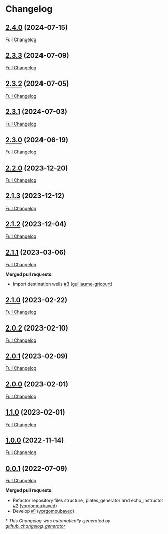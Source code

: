 # Changelog

## [2.4.0](https://github.com/brsynth/icfree-ml/tree/2.4.0) (2024-07-15)

[Full Changelog](https://github.com/brsynth/icfree-ml/compare/2.3.3...2.4.0)

## [2.3.3](https://github.com/brsynth/icfree-ml/tree/2.3.3) (2024-07-09)

[Full Changelog](https://github.com/brsynth/icfree-ml/compare/2.3.2...2.3.3)

## [2.3.2](https://github.com/brsynth/icfree-ml/tree/2.3.2) (2024-07-05)

[Full Changelog](https://github.com/brsynth/icfree-ml/compare/2.3.1...2.3.2)

## [2.3.1](https://github.com/brsynth/icfree-ml/tree/2.3.1) (2024-07-03)

[Full Changelog](https://github.com/brsynth/icfree-ml/compare/2.3.0...2.3.1)

## [2.3.0](https://github.com/brsynth/icfree-ml/tree/2.3.0) (2024-06-19)

[Full Changelog](https://github.com/brsynth/icfree-ml/compare/2.2.0...2.3.0)

## [2.2.0](https://github.com/brsynth/icfree-ml/tree/2.2.0) (2023-12-20)

[Full Changelog](https://github.com/brsynth/icfree-ml/compare/2.1.3...2.2.0)

## [2.1.3](https://github.com/brsynth/icfree-ml/tree/2.1.3) (2023-12-12)

[Full Changelog](https://github.com/brsynth/icfree-ml/compare/2.1.2...2.1.3)

## [2.1.2](https://github.com/brsynth/icfree-ml/tree/2.1.2) (2023-12-04)

[Full Changelog](https://github.com/brsynth/icfree-ml/compare/2.1.1...2.1.2)

## [2.1.1](https://github.com/brsynth/icfree-ml/tree/2.1.1) (2023-03-06)

[Full Changelog](https://github.com/brsynth/icfree-ml/compare/2.1.0...2.1.1)

**Merged pull requests:**

- Import destination wells [\#3](https://github.com/brsynth/icfree-ml/pull/3) ([guillaume-gricourt](https://github.com/guillaume-gricourt))

## [2.1.0](https://github.com/brsynth/icfree-ml/tree/2.1.0) (2023-02-22)

[Full Changelog](https://github.com/brsynth/icfree-ml/compare/2.0.2...2.1.0)

## [2.0.2](https://github.com/brsynth/icfree-ml/tree/2.0.2) (2023-02-10)

[Full Changelog](https://github.com/brsynth/icfree-ml/compare/2.0.1...2.0.2)

## [2.0.1](https://github.com/brsynth/icfree-ml/tree/2.0.1) (2023-02-09)

[Full Changelog](https://github.com/brsynth/icfree-ml/compare/2.0.0...2.0.1)

## [2.0.0](https://github.com/brsynth/icfree-ml/tree/2.0.0) (2023-02-01)

[Full Changelog](https://github.com/brsynth/icfree-ml/compare/1.1.0...2.0.0)

## [1.1.0](https://github.com/brsynth/icfree-ml/tree/1.1.0) (2023-02-01)

[Full Changelog](https://github.com/brsynth/icfree-ml/compare/1.0.0...1.1.0)

## [1.0.0](https://github.com/brsynth/icfree-ml/tree/1.0.0) (2022-11-14)

[Full Changelog](https://github.com/brsynth/icfree-ml/compare/0.0.1...1.0.0)

## [0.0.1](https://github.com/brsynth/icfree-ml/tree/0.0.1) (2022-07-09)

[Full Changelog](https://github.com/brsynth/icfree-ml/compare/21cd48be673e67d45cdad8ce5f92d6ad41728f43...0.0.1)

**Merged pull requests:**

- Refactor repository files structure, plates\_generator and echo\_instructor [\#2](https://github.com/brsynth/icfree-ml/pull/2) ([yorgomoubayed](https://github.com/yorgomoubayed))
- Develop [\#1](https://github.com/brsynth/icfree-ml/pull/1) ([yorgomoubayed](https://github.com/yorgomoubayed))



\* *This Changelog was automatically generated by [github_changelog_generator](https://github.com/github-changelog-generator/github-changelog-generator)*
